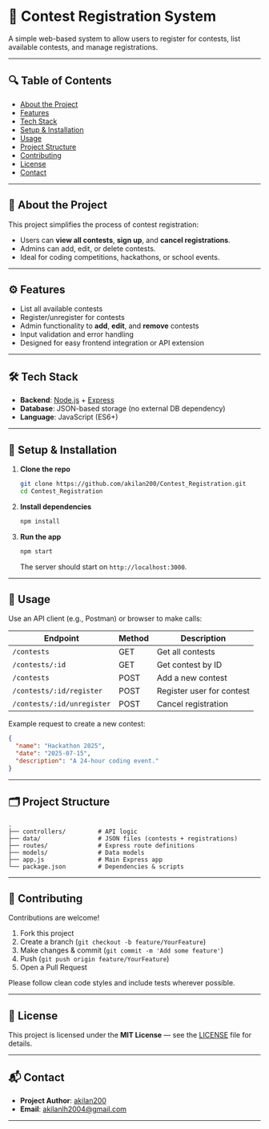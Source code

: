 # 🏅 Contest Registration System

A simple web-based system to allow users to register for contests, list available contests, and manage registrations.

---

## 🔍 Table of Contents
- [About the Project](#about-the-project)  
- [Features](#features)  
- [Tech Stack](#tech-stack)  
- [Setup & Installation](#setup--installation)  
- [Usage](#usage)  
- [Project Structure](#project-structure)  
- [Contributing](#contributing)  
- [License](#license)  
- [Contact](#contact)

---

## 📖 About the Project

This project simplifies the process of contest registration:
- Users can **view all contests**, **sign up**, and **cancel registrations**.
- Admins can add, edit, or delete contests.
- Ideal for coding competitions, hackathons, or school events.

---

## ⚙️ Features

- List all available contests  
- Register/unregister for contests  
- Admin functionality to **add**, **edit**, and **remove** contests  
- Input validation and error handling  
- Designed for easy frontend integration or API extension

---

## 🛠️ Tech Stack

- **Backend**: [Node.js](https://nodejs.org/) + [Express](https://expressjs.com/)  
- **Database**: JSON-based storage (no external DB dependency)  
- **Language**: JavaScript (ES6+)

---

## 🧰 Setup & Installation

1. **Clone the repo**
   ```bash
   git clone https://github.com/akilan200/Contest_Registration.git
   cd Contest_Registration
   ```

2. **Install dependencies**
   ```bash
   npm install
   ```

3. **Run the app**
   ```bash
   npm start
   ```
   The server should start on `http://localhost:3000`.

---

## 🎯 Usage

Use an API client (e.g., Postman) or browser to make calls:

| Endpoint                    | Method | Description                     |
|-----------------------------|--------|---------------------------------|
| `/contests`                | GET    | Get all contests                |
| `/contests/:id`            | GET    | Get contest by ID               |
| `/contests`                | POST   | Add a new contest               |
| `/contests/:id/register`   | POST   | Register user for contest       |
| `/contests/:id/unregister` | POST   | Cancel registration             |

Example request to create a new contest:
```json
{
  "name": "Hackathon 2025",
  "date": "2025-07-15",
  "description": "A 24-hour coding event."
}
```

---

## 🗂️ Project Structure

```
.
├── controllers/         # API logic
├── data/                # JSON files (contests + registrations)
├── routes/              # Express route definitions
├── models/              # Data models
├── app.js               # Main Express app
└── package.json         # Dependencies & scripts
```

---

## 🤝 Contributing

Contributions are welcome!

1. Fork this project  
2. Create a branch (`git checkout -b feature/YourFeature`)  
3. Make changes & commit (`git commit -m 'Add some feature'`)  
4. Push (`git push origin feature/YourFeature`)  
5. Open a Pull Request

Please follow clean code styles and include tests wherever possible.

---

## 📄 License

This project is licensed under the **MIT License** — see the [LICENSE](LICENSE) file for details.

---

## 📬 Contact

- **Project Author**: [akilan200](https://github.com/akilan200)  
- **Email**: akilanlh2004@gmail.com

---
